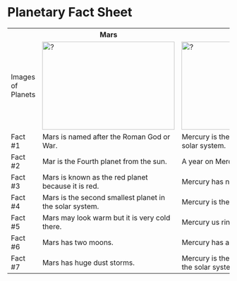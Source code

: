 <!DOCTYPE html>
<html lang="en">
<head>
  <meta charset="utf-8">
  <title> Facts About Random Planets </title>
  <link rel="stylesheet" href="css/style.css">
</head>
<body>
  <h1>Planetary Fact Sheet</h1>
  <table id="planets">
    <tr>
      <th></th>
      <th> Mars </th>
      <th> Mercury </th>
      <th> Saturn </th>
      <th> Jupiter </th>
    </tr>
    <tr>
      <td>Images of Planets </td>
      <td><img src="https://starwalk.space/gallery/images/mars-the-ultimate-guide/1920x1080.jpg" alt="?" width="300" height="200"></td>
      <td><img src="https://upload.wikimedia.org/wikipedia/commons/thumb/4/4a/Mercury_in_true_color.jpg/220px-Mercury_in_true_color.jpg" alt="?" width="300" height="200"></td>
      <td><img src="https://upload.wikimedia.org/wikipedia/commons/c/c7/Saturn_during_Equinox.jpg" alt="?" width="300" height="200"></td>
      <td><img src="https://upload.wikimedia.org/wikipedia/commons/c/c1/Jupiter_New_Horizons.jpg" alt="?" width="300" height="200"></td>
    </tr>
    <tr>
      <td>Fact #1</td>
      <td> Mars is named after the Roman God or War. </td>
      <td> Mercury is the smallest planet in the solar system.</td>
      <td> Saturn is the sixth planet from the sun. </td>
      <td> Jupiter is the fifth planet away from the sun. </td>
    </tr>
    <tr>
      <td>Fact #2</td>
      <td> Mar is the Fourth planet from the sun.</td>
      <td> A year on Mercury is eighty eight days. </td>
      <td> You can not stand on Saturn.</td>
      <td> Jupiter is the Biggest planet in the solar system. </td>
    </tr>
    <tr>
      <td>Fact #3</td>
      <td> Mars is known as the red planet because it is red. </td>
      <td> Mercury has no moons </td>
      <td> Saturn has rings that are not solid. </td>
      <td> Jupiter has rings but they are too faint to see very very well. </td>
    </tr>
    <tr>
      <td>Fact #4</td>
      <td> Mars is the second smallest planet in the solar system. </td>
      <td> Mercury is the closet to the sun. </td>
      <td> Saturn has more moons than any other planet in the solar system. </td>
      <td> Jupiter has eighty moons. </td>
    </tr>
    <tr>
      <td>Fact #5</td>
      <td> Mars may look warm but it is very cold there. </td>
      <td> Mercury us ringless. </td>
      <td> Saturn is the flatter planet of them all. </td>
      <td> Jupiter is a Gas Giant. </td>
    </tr>
    <tr>
      <td>Fact #6</td>
      <td> Mars has two moons. </td>
      <td> Mercury has a thin exosphere. </td>
      <td> It is very windy on Saturn. </td>
      <td> A day on Jupiter is nine hours and fifty six minutes. </td>
    </tr>
    <tr>
      <td>Fact #7</td>
      <td> Mars has huge dust storms.</td>
      <td> Mercury is the second hottest planet in the solar system. </td>
      <td> You can see Saturn on a telescope. </td>
      <td> A year on Jupiter is about eleven point eight earth years. </td>
    </tr>
  </table>
</body>